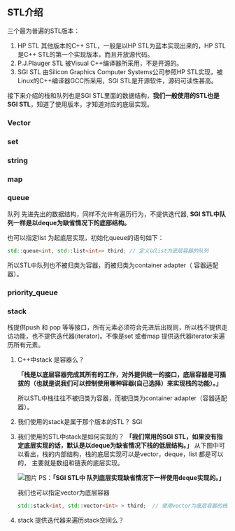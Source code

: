 ## STL介绍

三个最为普遍的STL版本：

1. HP STL
   其他版本的C++ STL，一般是以HP STL为蓝本实现出来的，HP STL是C++ STL的第一个实现版本，而且开放源代码。
2. P.J.Plauger STL
   被Visual C++编译器所采用，不是开源的。
3. SGI STL
   由Silicon Graphics Computer Systems公司参照HP STL实现，被Linux的C++编译器GCC所采用，SGI STL是开源软件，源码可读性甚高。

接下来介绍的栈和队列也是SGI STL里面的数据结构，**我们一般使用的STL也是SGI STL**，知道了使用版本，才知道对应的底层实现。



### Vector

###  set

###  string

### map

### queue

队列 先进先出的数据结构，同样不允许有遍历行为，不提供迭代器, **SGI STL中队列一样是以deque为缺省情况下的底部结构。**

也可以指定list 为起底层实现，初始化queue的语句如下：

```c++
std::queue<int, std::list<int>> third; // 定义以list为底层容器的队列
```

所以STL中队列也不被归类为容器，而被归类为container adapter（ 容器适配器）。

### priority_queue

### stack

栈提供push 和 pop 等等接口，所有元素必须符合先进后出规则，所以栈不提供走访功能，也不提供迭代器(iterator)。不像是set 或者map 提供迭代器iterator来遍历所有元素。



1. C++中stack 是容器么？

   **「栈是以底层容器完成其所有的工作，对外提供统一的接口，底层容器是可插拔的（也就是说我们可以控制使用哪种容器(自己选择）来实现栈的功能）。」**

   所以STL中栈往往不被归类为容器，而被归类为container adapter（容器适配器）。

2. 我们使用的stack是属于那个版本的STL？
   SGI

3. 我们使用的STL中stack是如何实现的？
   **「我们常用的SGI STL，如果没有指定底层实现的话，默认是以deque为缺省情况下栈的低层结构。」**
   从下图中可以看出，栈的内部结构，栈的底层实现可以是vector，deque，list 都是可以的， 主要就是数组和链表的底层实现。

   ![图片](https://mmbiz.qpic.cn/mmbiz_png/ciaqDnJprwv6nH0ySFADicFA0otibQPPHaSqm3wgd2uRV8HjJWibb2VMQXhdaKgicMqSYHxfe1gsFmiaVvlticPkwMPlw/640?wx_fmt=png&tp=webp&wxfrom=5&wx_lazy=1&wx_co=1)
   PS：**「SGI STL中 队列底层实现缺省情况下一样使用deque实现的。」**

   我们也可以指定vector为底层容器

   ```c++
   std::stack<int, std::vector<int> > third;  // 使用vector为底层容器的栈
   ```

   

4. stack 提供迭代器来遍历stack空间么？


